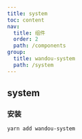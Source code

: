 ```yaml
---
title: system
toc: content
nav:
  title: 组件
  order: 2
  path: /components
group:
  title: wandou-system
  path: /system
---
```


## system

### 安装

```
yarn add wandou-system

```
